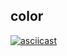 ## color
[![asciicast](https://asciinema.org/a/0rxyVXCr0CnGiEW99mz7a3Osr.svg)](https://asciinema.org/a/0rxyVXCr0CnGiEW99mz7a3Osr)
